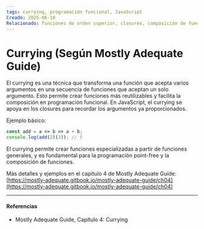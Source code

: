 ```yaml
---
tags: currying, programación funcional, JavaScript
Creado: 2025-06-10
Relacionado: funciones de orden superior, closures, composición de funciones
---
```


# Currying (Según Mostly Adequate Guide)

El currying es una técnica que transforma una función que acepta varios argumentos en una secuencia de funciones que aceptan un solo argumento. Esto permite crear funciones más reutilizables y facilita la composición en programación funcional. En JavaScript, el currying se apoya en los closures para recordar los argumentos ya proporcionados.

Ejemplo básico:

```js
const add = a => b => a + b;
console.log(add(2)(3)); // 5
```

El currying permite crear funciones especializadas a partir de funciones generales, y es fundamental para la programación point-free y la composición de funciones.

Más detalles y ejemplos en el capítulo 4 de Mostly Adequate Guide: [https://mostly-adequate.gitbook.io/mostly-adequate-guide/ch04](https://mostly-adequate.gitbook.io/mostly-adequate-guide/ch04)

---
#### Referencias
- Mostly Adequate Guide, Capítulo 4: Currying 